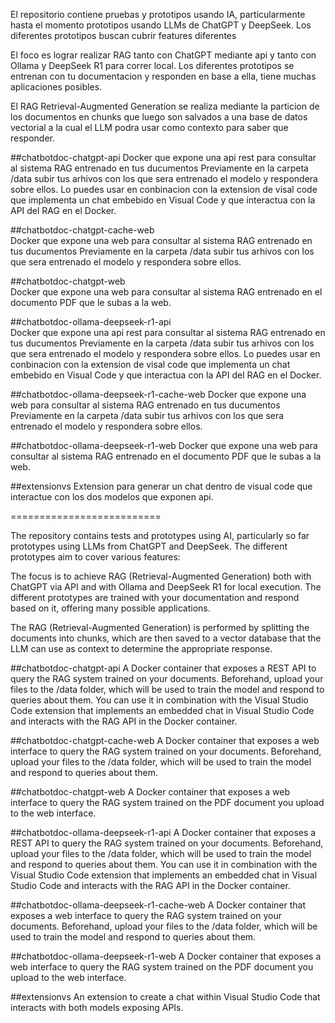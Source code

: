 El repositorio contiene pruebas y prototipos usando IA, particularmente hasta el momento prototipos usando LLMs de ChatGPT y DeepSeek.
Los diferentes prototipos buscan cubrir features diferentes

El foco es lograr realizar RAG tanto con ChatGPT mediante api y tanto con Ollama y DeepSeek R1 para correr local.
Los diferentes prototipos se entrenan con tu documentacion y responden en base a ella, tiene muchas aplicaciones posibles.

El RAG Retrieval-Augmented Generation se realiza mediante la particion de los documentos en chunks que luego son salvados a una base de datos vectorial a la cual el LLM podra usar como contexto para saber que responder.

##chatbotdoc-chatgpt-api
Docker que expone una api rest para consultar al sistema RAG entrenado en tus ducumentos
Previamente en la carpeta /data subir tus arhivos con los que sera entrenado el modelo y respondera sobre ellos.
Lo puedes usar en conbinacion con la extension de visal code que implementa un chat embebido en Visual Code y que interactua con la API del RAG en el Docker.

##chatbotdoc-chatgpt-cache-web            
Docker que expone una web  para consultar al sistema RAG entrenado en tus ducumentos
Previamente en la carpeta /data subir tus arhivos con los que sera entrenado el modelo y respondera sobre ellos.

##chatbotdoc-chatgpt-web                  
Docker que expone una web  para consultar al sistema RAG entrenado en el documento PDF que le subas a la web.

##chatbotdoc-ollama-deepseek-r1-api       
Docker que expone una api rest para consultar al sistema RAG entrenado en tus ducumentos
Previamente en la carpeta /data subir tus arhivos con los que sera entrenado el modelo y respondera sobre ellos.
Lo puedes usar en conbinacion con la extension de visal code que implementa un chat embebido en Visual Code y que interactua con la API del RAG en el Docker.

##chatbotdoc-ollama-deepseek-r1-cache-web
Docker que expone una web  para consultar al sistema RAG entrenado en tus ducumentos
Previamente en la carpeta /data subir tus arhivos con los que sera entrenado el modelo y respondera sobre ellos.

##chatbotdoc-ollama-deepseek-r1-web
Docker que expone una web  para consultar al sistema RAG entrenado en el documento PDF que le subas a la web.

##extensionvs
Extension para generar un chat dentro de visual code que interactue con los dos modelos que exponen api.

==========================

The repository contains tests and prototypes using AI, particularly so far prototypes using LLMs from ChatGPT and DeepSeek.
The different prototypes aim to cover various features:

The focus is to achieve RAG (Retrieval-Augmented Generation) both with ChatGPT via API and with Ollama and DeepSeek R1 for local execution.
The different prototypes are trained with your documentation and respond based on it, offering many possible applications.

The RAG (Retrieval-Augmented Generation) is performed by splitting the documents into chunks, which are then saved to a vector database that the LLM can use as context to determine the appropriate response.

##chatbotdoc-chatgpt-api
A Docker container that exposes a REST API to query the RAG system trained on your documents.
Beforehand, upload your files to the /data folder, which will be used to train the model and respond to queries about them.
You can use it in combination with the Visual Studio Code extension that implements an embedded chat in Visual Studio Code and interacts with the RAG API in the Docker container.

##chatbotdoc-chatgpt-cache-web
A Docker container that exposes a web interface to query the RAG system trained on your documents.
Beforehand, upload your files to the /data folder, which will be used to train the model and respond to queries about them.

##chatbotdoc-chatgpt-web
A Docker container that exposes a web interface to query the RAG system trained on the PDF document you upload to the web interface.

##chatbotdoc-ollama-deepseek-r1-api
A Docker container that exposes a REST API to query the RAG system trained on your documents.
Beforehand, upload your files to the /data folder, which will be used to train the model and respond to queries about them.
You can use it in combination with the Visual Studio Code extension that implements an embedded chat in Visual Studio Code and interacts with the RAG API in the Docker container.

##chatbotdoc-ollama-deepseek-r1-cache-web
A Docker container that exposes a web interface to query the RAG system trained on your documents.
Beforehand, upload your files to the /data folder, which will be used to train the model and respond to queries about them.

##chatbotdoc-ollama-deepseek-r1-web
A Docker container that exposes a web interface to query the RAG system trained on the PDF document you upload to the web interface.

##extensionvs
An extension to create a chat within Visual Studio Code that interacts with both models exposing APIs.

